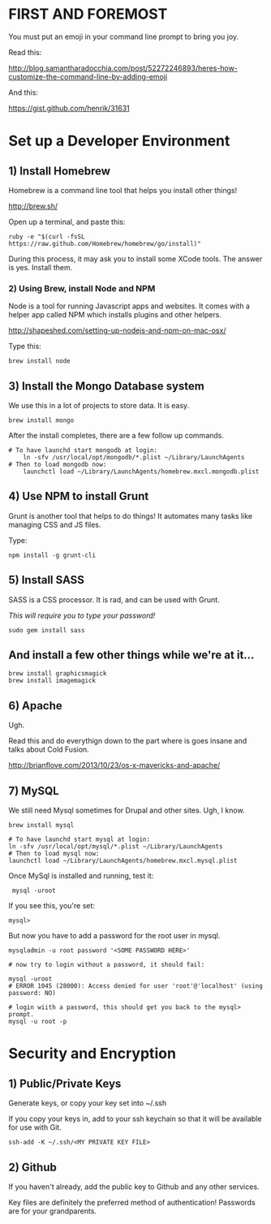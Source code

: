 # FIRST AND FOREMOST

You must put an emoji in your command line prompt to bring you joy.

Read this:

http://blog.samantharadocchia.com/post/52272246893/heres-how-customize-the-command-line-by-adding-emoji

And this:

https://gist.github.com/henrik/31631


# Set up a Developer Environment

## 1) Install Homebrew

Homebrew is a command line tool that helps you install other things!

http://brew.sh/

Open up a terminal, and paste this:

```
ruby -e "$(curl -fsSL https://raw.github.com/Homebrew/homebrew/go/install)"
```

During this process, it may ask you to install some XCode tools. The answer is yes. Install them.

### 2) Using Brew, install Node and NPM

Node is a tool for running Javascript apps and websites.
It comes with a helper app called NPM which installs
plugins and other helpers.

http://shapeshed.com/setting-up-nodejs-and-npm-on-mac-osx/


Type this:

```
brew install node
```

## 3) Install the Mongo Database system

We use this in a lot of projects to store data. It is easy.

```
brew install mongo
```

After the install completes, there are a few follow up commands.

```
# To have launchd start mongodb at login:
    ln -sfv /usr/local/opt/mongodb/*.plist ~/Library/LaunchAgents
# Then to load mongodb now:
    launchctl load ~/Library/LaunchAgents/homebrew.mxcl.mongodb.plist
```

## 4) Use NPM to install Grunt

Grunt is another tool that helps to do things!
It automates many tasks like managing CSS and JS files.

Type:

```
npm install -g grunt-cli
```

## 5) Install SASS

SASS is a CSS processor. It is rad, and can be used with Grunt.

*This will require you to type your password!*

```
sudo gem install sass
```

## And install a few other things while we're at it...

```
brew install graphicsmagick
brew install imagemagick
```

## 6) Apache

Ugh.

Read this and do everythign down to the part where is goes insane and talks about Cold Fusion.

http://brianflove.com/2013/10/23/os-x-mavericks-and-apache/

## 7) MySQL

We still need Mysql sometimes for Drupal and other sites. Ugh, I know.



```
brew install mysql

# To have launchd start mysql at login:
ln -sfv /usr/local/opt/mysql/*.plist ~/Library/LaunchAgents
# Then to load mysql now:
launchctl load ~/Library/LaunchAgents/homebrew.mxcl.mysql.plist

```

Once MySql is installed and running, test it:

```
 mysql -uroot
```

If you see this, you're set:
```
mysql>
```

But now you have to add a password for the root user in mysql.

```
mysqladmin -u root password '<SOME PASSWORD HERE>'

# now try to login without a password, it should fail:

mysql -uroot
# ERROR 1045 (28000): Access denied for user 'root'@'localhost' (using password: NO)

# login wiith a password, this should get you back to the mysql> prompt.
mysql -u root -p
```




# Security and Encryption

## 1) Public/Private Keys

Generate keys, or copy your key set into ~/.ssh

If you copy your keys in, add to your ssh keychain so that it will be available for use with Git.

```ssh-add -K ~/.ssh/<MY PRIVATE KEY FILE>```

## 2) Github

If you haven't already, add the public key to Github and any other services.

Key files are definitely the preferred method of authentication! Passwords are for your grandparents.
